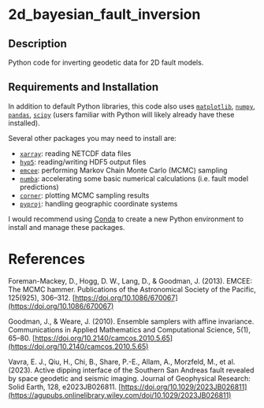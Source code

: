 # 2d_bayesian_fault_inversion

## Description
Python code for inverting geodetic data for 2D fault models. 

## Requirements and Installation
In addition to default Python libraries, this code also uses [`matplotlib`](https://matplotlib.org/), [`numpy`](https://numpy.org/), [`pandas`](https://pandas.pydata.org/), [`scipy`](https://scipy.org/) (users familiar with Python will likely already have these installed). 

Several other packages you may need to install are:
- [`xarray`](https://docs.xarray.dev/en/stable/): reading NETCDF data files
- [`hyp5`](https://docs.h5py.org/en/stable/): reading/writing HDF5 output files
- [`emcee`](https://emcee.readthedocs.io/en/stable/): performing Markov Chain Monte Carlo (MCMC) sampling
- [`numba`](https://numba.pydata.org/): accelerating some basic numerical calculations (i.e. fault model predictions)
- [`corner`](https://corner.readthedocs.io/en/latest/): plotting MCMC sampling results
- [`pyproj`](https://pypi.org/project/pyproj/): handling geographic coordinate systems

I would recommend using [Conda](https://conda.io/projects/conda/en/latest/index.html) to create a new Python environment to install and manage these packages. 

# References
Foreman-Mackey, D., Hogg, D. W., Lang, D., & Goodman, J. (2013). EMCEE: The MCMC hammer. Publications of the Astronomical Society of the Pacific, 125(925), 306–312. [https://doi.org/10.1086/670067](https://doi.org/10.1086/670067)

Goodman, J., & Weare, J. (2010). Ensemble samplers with affine invariance. Communications in Applied Mathematics and Computational Science, 5(1), 65–80. [https://doi.org/10.2140/camcos.2010.5.65](https://doi.org/10.2140/camcos.2010.5.65)

Vavra, E. J., Qiu, H., Chi, B., Share, P.-E., Allam, A., Morzfeld, M., et al. (2023). Active dipping interface of the Southern San Andreas fault revealed by space geodetic and seismic imaging. Journal of Geophysical Research: Solid Earth, 128, e2023JB026811. [https://doi.org/10.1029/2023JB026811](https://agupubs.onlinelibrary.wiley.com/doi/10.1029/2023JB026811)

